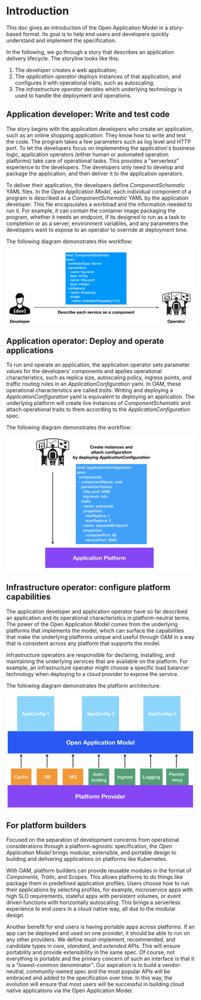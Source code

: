 # Introduction

This doc gives an introduction of the Open Application Model in a story-based format. Its goal is to help end users and developers quickly understand and implement the specification.

In the following, we go through a story that describes an application delivery lifecycle. The storyline looks like this:

1. The _developer_ creates a web application;
2. The _application operator_ deploys instances of that application, and configures it with operational traits, such as autoscaling;
3. The _infrastructure operator_ decides which underlying technology is used to handle the deployment and operations.

## Application developer: Write and test code

The story begins with the application developers who create an application, such as an online shopping application. They know how to write and test the code. The program takes a few parameters such as log level and HTTP port. To let the developers focus on implementing the application's business logic, application operators (either human or automated operation platforms) take care of operational tasks. This provides a "serverless" experience to the developers. The developers only need to develop and package the application, and then deliver it to the application operators.

To deliver their application, the developers define _ComponentSchematic_ YAML files. In the _Open Application Model_, each individual component of a program is described as a _ComponentSchematic_ YAML by the application developer. This file encapsulates a workload and the information needed to run it. For example, it can contain the container image packaging the program, whether it needs an endpoint, if its designed to run as a task to completion or as a server, environment variables, and any parameters the developers want to expose to an operator to override at deployment time. 

The following diagram demonstrates this workflow:

![alt](./assets/dev2ops.png)

## Application operator: Deploy and operate applications

To run and operate an application, the application operator sets parameter values for the developers' components and applies operational characteristics, such as replica size, autoscaling policy, ingress points, and traffic routing rules in an _ApplicationConfiguration_ yaml. In OAM, these operational characteristics are called _traits_. Writing and deploying a _ApplicationConfiguration_ yaml is equivalent to deploying an application. The underlying platform will create live instances of _ComponentSchematic_ and attach operational traits to them according to the _ApplicationConfiguration_ spec.

The following diagram demonstrates the workflow:

![alt](./assets/ops-deploy-app.png)

## Infrastructure operator: configure platform capabilities

The application developer and application operator have so far described an application and its operational characteristics in platform-neutral terms. The power of the Open Application Model comes from the underlying platforms that implements the model, which can surface the capabilities that make the underlying platforms unique and useful through OAM in a way that is consistent across any platform that supports the model.

Infrastructure operators are responsible for declaring, installing, and maintaining the underlying services that are available on the platform. For example, an infrastructure operator might choose a specific load balancer technology when deploying to a cloud provider to expose the service.

The following diagram demonstrates the platform architecture:

![alt](./assets/platform_arch.png)


## For platform builders

Focused on the separation of development concerns from operational considerations through a platform-agnostic specification, the _Open Application Model_ brings modular, extensible, and portable design to building and delivering applications on platforms like Kubernetes.

With OAM, platform builders can provide reusable modules in the format of _Components_, _Traits_, and _Scopes_. This allows platforms to do things like package them in predefined application profiles. Users choose how to run their applications by selecting profiles, for example, microservice apps with high SLO requirements, stateful apps with persistent volumes, or event driven functions with horizontally autoscaling. This brings a serverless experience to end users in a cloud native way, all due to the modular design.

Another benefit for end users is having portable apps across platforms. If an app can be deployed and used on one provider, it should be able to run on any other providers. We define must-implement, recommended, and candidate types in _core_, _standard_, and _extended_ APIs. This will ensure portability and provide extensibility in the same spec. Of course, not everything is portable and the primary concern of such an interface is that it is a "lowest-common denominator". Our aspiration is to build a vendor-neutral, community-owned spec and the most popular APIs will be embraced and added to the specification over time. In this way, the evolution will ensure that most users will be successful in building cloud native applications via the Open Application Model.
